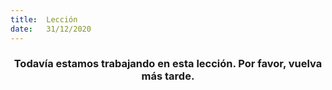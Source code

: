 ```yaml
---
title:  Lección
date:   31/12/2020
---
```


### <center>Todavía estamos trabajando en esta lección. Por favor, vuelva más tarde.</center>